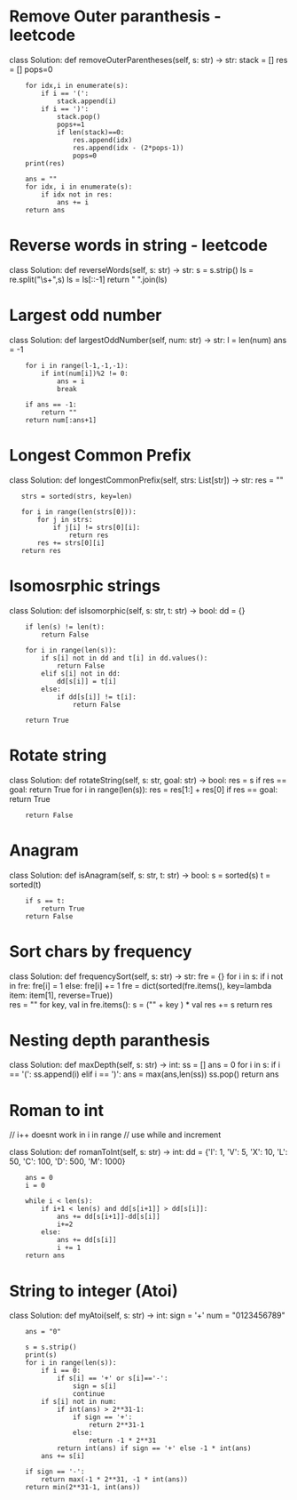 # Remove Outer paranthesis - leetcode

class Solution:
    def removeOuterParentheses(self, s: str) -> str:
        stack = []
        res = []
        pops=0

        for idx,i in enumerate(s):
            if i == '(':
                stack.append(i)
            if i == ')':
                stack.pop()
                pops+=1
                if len(stack)==0:
                    res.append(idx)
                    res.append(idx - (2*pops-1))
                    pops=0
        print(res)
        
        ans = ""
        for idx, i in enumerate(s):
            if idx not in res:
                ans += i
        return ans

# Reverse words in string - leetcode

class Solution:
   def reverseWords(self, s: str) -> str:
       s = s.strip()
       ls = re.split("\s+",s)
       ls = ls[::-1]
       return " ".join(ls)


# Largest odd number

class Solution:
    def largestOddNumber(self, num: str) -> str:
        l = len(num)
        ans = -1

        for i in range(l-1,-1,-1):
            if int(num[i])%2 != 0:
                ans = i
                break

        if ans == -1:
            return ""
        return num[:ans+1]

# Longest Common Prefix
class Solution:
   def longestCommonPrefix(self, strs: List[str]) -> str:
       res = ""

       strs = sorted(strs, key=len)

       for i in range(len(strs[0])):
           for j in strs:
               if j[i] != strs[0][i]:
                   return res
           res += strs[0][i]
       return res       

# Isomosrphic strings
class Solution:
    def isIsomorphic(self, s: str, t: str) -> bool:
        dd = {}

        if len(s) != len(t):
            return False

        for i in range(len(s)):
            if s[i] not in dd and t[i] in dd.values():
                return False
            elif s[i] not in dd:
                dd[s[i]] = t[i]
            else:
                if dd[s[i]] != t[i]:
                    return False
        
        return True


# Rotate string
 class Solution:
    def rotateString(self, s: str, goal: str) -> bool:
        res = s
        if res == goal:
            return True
        for i in range(len(s)):
            res = res[1:] + res[0]
            if res == goal:
                return True
        
        return False
               
# Anagram
class Solution:
    def isAnagram(self, s: str, t: str) -> bool:
        s = sorted(s)
        t = sorted(t)

        if s == t:
            return True
        return False


# Sort chars by frequency
 class Solution:
    def frequencySort(self, s: str) -> str:
        fre = {}
        for i in s:
            if i not in fre:
                fre[i] = 1
            else:
                fre[i] += 1
        fre = dict(sorted(fre.items(), key=lambda item: item[1], reverse=True))        
        res = ""
        for key, val in fre.items():
            s = ("" + key ) * val
            res += s
        return res

# Nesting depth paranthesis

class Solution:
    def maxDepth(self, s: str) -> int:
        ss = []
        ans = 0
        for i in s:
            if i == '(':
                ss.append(i)
            elif i == ')':
                ans = max(ans,len(ss))
                ss.pop()
        return ans

# Roman to int

// i++ doesnt work in i in range
// use while and increment

 class Solution:
    def romanToInt(self, s: str) -> int:
        dd = {'I': 1, 'V': 5, 'X': 10, 'L': 50, 'C': 100, 'D': 500, 'M': 1000}

        ans = 0
        i = 0
        
        while i < len(s):
            if i+1 < len(s) and dd[s[i+1]] > dd[s[i]]:
                ans += dd[s[i+1]]-dd[s[i]]
                i+=2
            else:
                ans += dd[s[i]]
                i += 1
        return ans
               
# String to integer (Atoi)
class Solution:
    def myAtoi(self, s: str) -> int:
        sign = '+'
        num = "0123456789"

        ans = "0"

        s = s.strip()
        print(s)
        for i in range(len(s)):
            if i == 0:
                if s[i] == '+' or s[i]=='-':
                    sign = s[i]
                    continue
            if s[i] not in num:
                if int(ans) > 2**31-1:
                    if sign == '+':
                        return 2**31-1
                    else:
                        return -1 * 2**31
                return int(ans) if sign == '+' else -1 * int(ans)
            ans += s[i]

        if sign == '-':
            return max(-1 * 2**31, -1 * int(ans))
        return min(2**31-1, int(ans))


 
